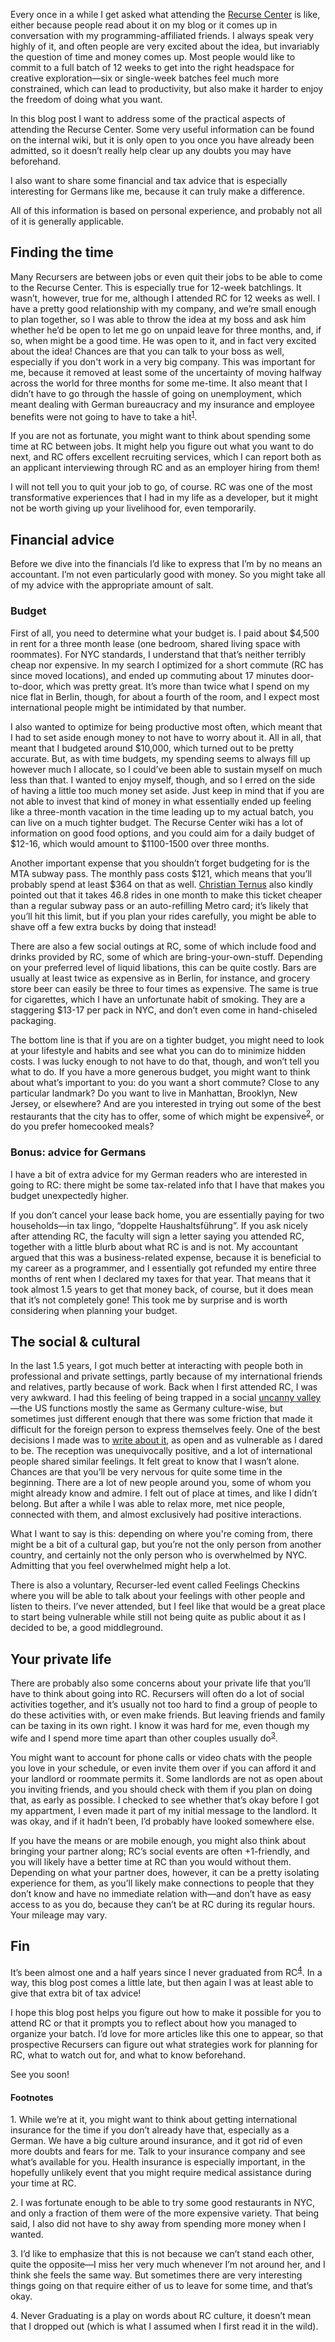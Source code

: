 Every once in a while I get asked what attending the [Recurse
Center](https://www.recurse.com/) is like, either because people read about it 
on my blog or it comes up in conversation with my programming-affiliated friends. 
I always speak very highly of it, and often people are very excited about the
idea, but invariably the question of time and money comes up. Most people would
like to commit to a full batch of 12 weeks to get into the right headspace for
creative exploration—six or single-week batches feel much more constrained,
which can lead to productivity, but also make it harder to enjoy the freedom of
doing what you want.

In this blog post I want to address some of the practical aspects of attending
the Recurse Center. Some very useful information can be found on the internal
wiki, but it is only open to you once you have already been admitted, so it
doesn’t really help clear up any doubts you may have beforehand.

I also want to share some financial and tax advice that is especially
interesting for Germans like me, because it can truly make a difference.

All of this information is based on personal experience, and probably not all of
it is generally applicable.

## Finding the time

Many Recursers are between jobs or even quit their jobs to be able to come to
the Recurse Center. This is especially true for 12-week batchlings. It wasn’t,
however, true for me, although I attended RC for 12 weeks as well. I have a
pretty good relationship with my company, and we’re small enough to plan
together, so I was able to throw the idea at my boss and ask him whether he’d
be open to let me go on unpaid leave for three months, and, if so, when
might be a good time. He was open to it, and in fact very excited about the
idea! Chances are that you can talk to your boss as well, especially if you 
don't work in a very big company. This was important for me, because it removed
at least some of the uncertainty of moving halfway across the world for three
months for some me-time. It also meant that I didn’t have to go through the
hassle of going on unemployment, which meant dealing with German bureaucracy and
my insurance and employee benefits were not going to have to take a
hit<sup><a href="#1">1</a></sup>.

If you are not as fortunate, you might want to think about spending some time at
RC between jobs. It might help you figure out what you want to do next, and RC
offers excellent recruiting services, which I can report both as an applicant
interviewing through RC and as an employer hiring from them!

I will not tell you to quit your job to go, of course. RC was one of the most
transformative experiences that I had in my life as a developer, but it might not
be worth giving up your livelihood for, even temporarily.

## Financial advice

Before we dive into the financials I’d like to express that I’m by no means an
accountant. I’m not even particularly good with money. So you might take all of
my advice with the appropriate amount of salt.

### Budget

First of all, you need to determine what your budget is. I paid about $4,500 in
rent for a three month lease (one bedroom, shared living space with roommates).
For NYC standards, I understand that that’s neither terribly cheap nor
expensive. In my search I optimized for a short commute (RC has since moved
locations), and ended up commuting about 17 minutes door-to-door, which was
pretty great. It’s more than twice what I spend on my nice flat in Berlin,
though, for about a fourth of the room, and I expect most international people
might be intimidated by that number.

I also wanted to optimize for being productive most often, which meant that I
had to set aside enough money to not have to worry about it. All in all, that
meant that I budgeted around $10,000, which turned out to be pretty accurate.
But, as with time budgets, my spending seems to always fill up however much I
allocate, so I could’ve been able to sustain myself on much less than that. I
wanted to enjoy myself, though, and so I erred on the side of having a little
too much money set aside. Just keep in mind that if you are not able to invest
that kind of money in what essentially ended up feeling like a three-month
vacation in the time leading up to my actual batch, you can live on a much
tighter budget. The Recurse Center wiki has a lot of information on good food
options, and you could aim for a daily budget of $12-16, which would amount to
$1100-1500 over three months.

Another important expense that you shouldn’t forget budgeting for is the MTA
subway pass. The monthly pass costs $121, which means that you’ll probably spend
at least $364 on that as well. [Christian Ternus]() also kindly pointed out that
it takes 46.8 rides in one month to make this ticket cheaper than a regular
subway pass or an auto-refilling Metro card; it’s likely that you’ll hit this
limit, but if you plan your rides carefully, you might be able to shave off a
few extra bucks by doing that instead!

There are also a few social outings at RC, some of which include food and drinks
provided by RC, some of which are bring-your-own-stuff. Depending on your
preferred level of liquid libations, this can be quite costly. Bars are usually
at least twice as expensive as in Berlin, for instance, and grocery store beer
can easily be three to four times as expensive. The same is true for cigarettes,
which I have an unfortunate habit of smoking. They are a staggering $13-17 per
pack in NYC, and don’t even come in hand-chiseled packaging.

The bottom line is that if you are on a tighter budget, you might need to look
at your lifestyle and habits and see what you can do to minimize hidden costs.
I was lucky enough to not have to do that, though, and won’t tell you what to
do. If you have a more generous budget, you might want to think about what’s
important to you: do you want a short commute? Close to any particular landmark?
Do you want to live in Manhattan, Brooklyn, New Jersey, or elsewhere? And are
you interested in trying out some of the best restaurants that the city has to
offer, some of which might be expensive<sup><a href="#2">2</a></sup>, or do you
prefer homecooked meals?

### Bonus: advice for Germans

I have a bit of extra advice for my German readers who are interested in going
to RC: there might be some tax-related info that I have that makes you budget
unexpectedly higher.

If you don’t cancel your lease back home, you are essentially paying for two
households—in tax lingo, “doppelte Haushaltsführung”. If you ask nicely after
attending RC, the faculty will sign a letter saying you attended RC, together
with a little blurb about what RC is and is not. My accountant argued that this
was a business-related expense, because it is beneficial to my career as a
programmer, and I essentially got refunded my entire three months of rent when I
declared my taxes for that year. That means that it took almost 1.5 years to get
that money back, of course, but it does mean that it’s not completely gone! This
took me by surprise and is worth considering when planning your budget.

## The social & cultural

In the last 1.5 years, I got much better at interacting with people both in
professional and private settings, partly because of my international friends
and relatives, partly because of work. Back when I first attended RC, I was very
awkward. I had this feeling of being trapped in a social [uncanny
valley](https://en.wikipedia.org/wiki/Uncanny_valley)—the US functions mostly
the same as Germany culture-wise, but sometimes just different enough that
there was some friction that made it difficult for the foreign person to express
themselves feely. One of the best decisions I made was to [write about
it](https://blog.veitheller.de/Awkwardness.html), as open and as vulnerable as
I dared to be. The reception was unequivocally positive, and a lot of
international people shared similar feelings. It felt great to know that I
wasn’t alone. Chances are that you’ll be very nervous for quite some time in the
beginning. There are a lot of new people around you, some of whom you might
already know and admire. I felt out of place at times, and like I didn’t belong.
But after a while I was able to relax more, met nice people, connected with
them, and almost exclusively had positive interactions.

What I want to say is this: depending on where you're coming from, there might
be a bit of a cultural gap, but you’re not the only person from another country,
and certainly not the only person who is overwhelmed by NYC. Admitting that you
feel overwhelmed might help a lot.

There is also a voluntary, Recurser-led event called Feelings Checkins where you
will be able to talk about your feelings with other people and listen to theirs.
I’ve never attended, but I feel like that would be a great place to start being
vulnerable while still not being quite as public about it as I decided to be, a
good middleground.

## Your private life

There are probably also some concerns about your private life that you’ll have
to think about going into RC. Recursers will often do a lot of social activities
together, and it’s usually not too hard to find a group of people to do these
activities with, or even make friends. But leaving friends and family can be
taxing in its own right. I know it was hard for me, even though my wife and I
spend more time apart than other couples usually do<sup><a href="#3">3</a></sup>.

You might want to account for phone calls or video chats with the people you
love in your schedule, or even invite them over if you can afford it and your
landlord or roommate permits it. Some landlords are not as open about you
inviting friends, and you should check with them if you plan on doing that, as
early as possible. I checked to see whether that’s okay before I got my
appartment, I even made it part of my initial message to the landlord. It was
okay, and if it hadn’t been, I’d probably have looked somewhere else.

If you have the means or are mobile enough, you might also think about bringing
your partner along; RC’s social events are often +1-friendly, and you will
likely have a better time at RC than you would without them. Depending on what
your partner does, however, it can be a pretty isolating experience for them,
as you’ll likely make connections to people that they don’t know and have no
immediate relation with—and don’t have as easy access to as you do, because
they can’t be at RC during its regular hours. Your mileage may vary.

## Fin

It’s been almost one and a half years since I never graduated from
RC<sup><a href="#4">4</a></sup>. In a way, this blog post comes a little late,
but then again I was at least able to give that extra bit of tax advice!

I hope this blog post helps you figure out how to make it possible for you to
attend RC or that it prompts you to reflect about how you managed to organize
your batch. I’d love for more articles like this one to appear, so that
prospective Recursers can figure out what strategies work for planning for RC,
what to watch out for, and what to know beforehand.

See you soon!

#### Footnotes

<span id="1">1.</span> While we’re at it, you might want to think about getting
                       international insurance for the time if you don’t already
                       have that, especially as a German. We have a big culture
                       around insurance, and it got rid of even more doubts and
                       fears for me. Talk to your insurance company and see
                       what’s available for you. Health insurance is especially
                       important, in the hopefully unlikely event that you
                       might require medical assistance during your time at RC.

<span id="2">2.</span> I was fortunate enough to be able to try some good
                       restaurants in NYC, and only a fraction of them were of
                       the more expensive variety. That being said, I also did
                       not have to shy away from spending more money when I
                       wanted.

<span id="3">3.</span> I’d like to emphasize that this is not because we can’t
                       stand each other, quite the opposite—I miss her very much
                       whenever I’m not around her, and I think she feels the
                       same way. But sometimes there are very interesting things
                       going on that require either of us to leave for some
                       time, and that’s okay.

<span id="4">4.</span> Never Graduating is a play on words about RC culture, it
                       doesn’t mean that I dropped out (which is what I assumed
                       when I first read it in the wild).
